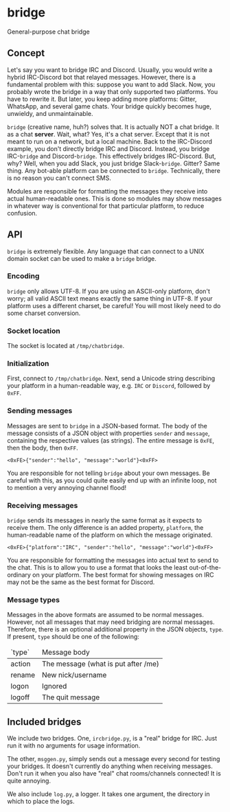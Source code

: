 # bridge
General-purpose chat bridge

## Concept
Let's say you want to bridge IRC and Discord. Usually, you would write a
hybrid IRC-Discord bot that relayed messages. However, there is a
fundamental problem with this: suppose you want to add Slack. Now, you
probably wrote the bridge in a way that only supported two platforms. You have
to rewrite it. But later, you keep adding more platforms: Gitter, WhatsApp,
and several game chats. Your bridge quickly becomes huge, unwieldy, and
unmaintainable.

`bridge` (creative name, huh?) solves that. It is actually NOT a chat bridge.
It as a chat __server__. Wait, what? Yes, it's a chat server. Except that it
is not meant to run on a network, but a local machine. Back to the IRC-Discord
example, you don't directly bridge IRC and Discord. Instead, you bridge
IRC-`bridge` and Discord-`bridge`. This effectively bridges IRC-Discord. But,
why? Well, when you add Slack, you just bridge Slack-`bridge`. Gitter? Same
thing. Any bot-able platform can be connected to `bridge`. Technically, there
is no reason you can't connect SMS.

Modules are responsible for formatting the messages they receive into actual
human-readable ones. This is done so modules may show messages in whatever way
is conventional for that particular platform, to reduce confusion.

## API
`bridge` is extremely flexible. Any language that can connect to a UNIX domain
socket can be used to make a `bridge` bridge.
### Encoding
`bridge` only allows UTF-8. If you are using an ASCII-only platform, don't
worry; all valid ASCII text means exactly the same thing in UTF-8. If your
platform uses a different charset, be careful! You will most likely need to
do some charset conversion.
### Socket location
The socket is located at `/tmp/chatbridge`.
### Initialization
First, connect to `/tmp/chatbridge`. Next, send a Unicode string describing
your platform in a human-readable way, e.g. `IRC` or `Discord`, followed by
`0xFF`.
### Sending messages
Messages are sent to `bridge` in a JSON-based format. The body of the message
consists of a JSON object with properties `sender` and `message`, containing
the respective values (as strings). The entire message is `0xFE`, then the
body, then `0xFF`.

    <0xFE>{"sender":"hello", "message":"world"}<0xFF>

You are responsible for not telling `bridge` about your own messages. Be
careful with this, as you could quite easily end up with an infinite loop, not
to mention a very annoying channel flood!

### Receiving messages
`bridge` sends its messages in nearly the same format as it expects to receive
them. The only difference is an added property, `platform`, the human-readable
name of the platform on which the message originated.

    <0xFE>{"platform":"IRC", "sender":"hello", "message":"world"}<0xFF>

You are responsible for formatting the messages into actual text to send to
the chat. This is to allow you to use a format that looks the least
out-of-the-ordinary on your platform. The best format for showing messages on
IRC may not be the same as the best format for Discord.

### Message types
Messages in the above formats are assumed to be normal messages. However,
not all messages that may need bridging are normal messages. Therefore, there
is an optional additional property in the JSON objects, `type`. If present,
`type` should be one of the following:
<table>
	<thead>
		<tr>
			<td>`type`</td>
			<td>Message body</td>
		</tr>
	</thead>
	<tr>
		<td>action</td>
		<td>The message (what is put after /me)</td>
	</tr>
	<tr>
		<td>rename</td>
		<td>New nick/username</td>
	</tr>
	<tr>
		<td>logon</td>
		<td>Ignored</td>
	</tr>
	<tr>
		<td>logoff</td>
		<td>The quit message</td>
	</tr>
</table>

## Included bridges
We include two bridges. One, `ircbridge.py`, is a "real" bridge for IRC. Just run it
with no arguments for usage information.

The other, `msggen.py`, simply sends out a message every second for testing
your bridges. It doesn't currently do anything when receiving messages. Don't
run it when you also have "real" chat rooms/channels connected! It is quite
annoying.

We also include `log.py`, a logger. It takes one argument, the directory in
which to place the logs.
